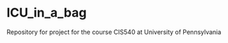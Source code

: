 ICU_in_a_bag
============
Repository for project for the course CIS540 at University of Pennsylvania
